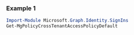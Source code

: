 ### Example 1
``` powershell
Import-Module Microsoft.Graph.Identity.SignIns
Get-MgPolicyCrossTenantAccessPolicyDefault
```
